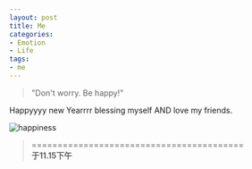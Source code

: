```yaml
---
layout: post
title: Me
categories:
- Emotion
- Life
tags:
- me
---
```


> "Don't worry. Be happy!"  

Happyyyy new Yearrrr blessing myself AND love my friends. 

![happiness](http://i1154.photobucket.com/albums/p531/luolinjia/blog%20images/7629D9BF52B5_zpsc49b46d1.jpg)  

> =========================================          
> __于11.15下午__     
